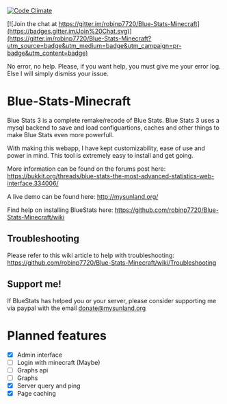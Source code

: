 [![Code Climate](https://codeclimate.com/github/robinp7720/Blue-Stats-Minecraft/badges/gpa.svg)](https://codeclimate.com/github/robinp7720/Blue-Stats-Minecraft)

[![Join the chat at https://gitter.im/robinp7720/Blue-Stats-Minecraft](https://badges.gitter.im/Join%20Chat.svg)](https://gitter.im/robinp7720/Blue-Stats-Minecraft?utm_source=badge&utm_medium=badge&utm_campaign=pr-badge&utm_content=badge)

No error, no help. Please, if you want help, you must give me your error log. Else I will simply dismiss your issue.

# Blue-Stats-Minecraft
Blue Stats 3 is a complete remake/recode of Blue Stats.
Blue Stats 3 uses a mysql backend to save and load configuartions, caches and other things to make Blue Stats even more powerfull.

With making this webapp, I have kept customizability, ease of use and power in mind. This tool is extremely easy to install and get going.

More information can be found on the forums post here: https://bukkit.org/threads/blue-stats-the-most-advanced-statistics-web-interface.334006/

A live demo can be found here: http://mysunland.org/

Find help on installing BlueStats here: https://github.com/robinp7720/Blue-Stats-Minecraft/wiki

## Troubleshooting
Please refer to this wiki article to help with troubleshooting: https://github.com/robinp7720/Blue-Stats-Minecraft/wiki/Troubleshooting

## Support me!
If BlueStats has helped you or your server, please consider supporting me via paypal with the email donate@mysunland.org

Planned features
=====================
- [x] Admin interface     
- [ ] Login with minecraft (Maybe)     
- [ ] Graphs api     
- [ ] Graphs     
- [x] Server query and ping     
- [x] Page caching

